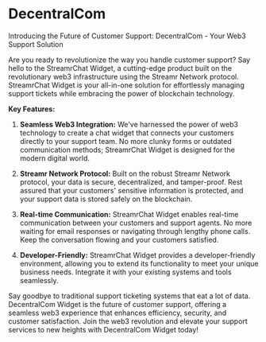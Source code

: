 # DecentralCom

Introducing the Future of Customer Support: DecentralCom - Your Web3 Support Solution

Are you ready to revolutionize the way you handle customer support? Say hello to the StreamrChat Widget, a cutting-edge product built on the revolutionary web3 infrastructure using the Streamr Network protocol. StreamrChat Widget is your all-in-one solution for effortlessly managing support tickets while embracing the power of blockchain technology.

**Key Features:**

1. **Seamless Web3 Integration:** We've harnessed the power of web3 technology to create a chat widget that connects your customers directly to your support team. No more clunky forms or outdated communication methods; StreamrChat Widget is designed for the modern digital world.

2. **Streamr Network Protocol:** Built on the robust Streamr Network protocol, your data is secure, decentralized, and tamper-proof. Rest assured that your customers' sensitive information is protected, and your support data is stored safely on the blockchain.

3. **Real-time Communication:** StreamrChat Widget enables real-time communication between your customers and support agents. No more waiting for email responses or navigating through lengthy phone calls. Keep the conversation flowing and your customers satisfied.
   
4. **Developer-Friendly:** StreamrChat Widget provides a developer-friendly environment, allowing you to extend its functionality to meet your unique business needs. Integrate it with your existing systems and tools seamlessly.

Say goodbye to traditional support ticketing systems that eat a lot of data. DecentralCom Widget is the future of customer support, offering a seamless web3 experience that enhances efficiency, security, and customer satisfaction. Join the web3 revolution and elevate your support services to new heights with DecentralCom Widget today!
